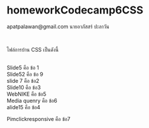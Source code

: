 # homeworkCodecamp6CSS
<p>apatpalawan@gmail.com นายอาภัสสร์ ปะลาวัน </p> <br> 
<p> ไฟล์การบ้าน CSS เป็นดังนี้ <p> <br>
 Slide5                     คือ ข้อ 1  <br>
 Slide52                    คือ ข้อ 9  <br>
slide 7                     คือ ข้อ2   <br>
Slide10                     คือ ข้อ3   <br>
WebNIKE                     คือ ข้อ5   <br>
Media quenry                คือ ข้อ6   <br>
alide15                     คือ ข้อ4   <br>

Pimclickresponsive          คือ ข้อ7   <br>
